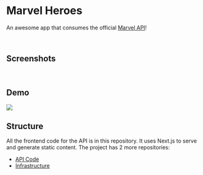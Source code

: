 # Marvel Heroes
An awesome app that consumes the official [Marvel API](https://developer.marvel.com)!

<br>

## Screenshots

<br>

## Demo
<img src="https://img.shields.io/badge/MARVEL APP-%23F0131E?logoColor=white&style=for-the-badge" />

<br>

## Structure
All the frontend code for the API is in this repository. It uses Next.js to serve and generate static content. The project has 2 more repositories:
- [API Code](https://github.com/felops/marvel-api)
- [Infrastructure](https://github.com/felops/marvel-terraform)